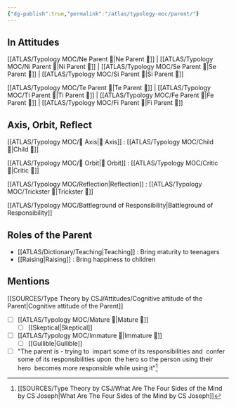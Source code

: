 ```yaml
---
{"dg-publish":true,"permalink":"/atlas/typology-moc/parent/"}
---
```



## In Attitudes

[[ATLAS/Typology MOC/Ne Parent 🤨\|Ne Parent 🤨]] | [[ATLAS/Typology MOC/Ni Parent 🤨\|Ni Parent 🤨]] | [[ATLAS/Typology MOC/Se Parent 🤨\|Se Parent 🤨]] | [[ATLAS/Typology MOC/Si Parent 🤨\|Si Parent 🤨]]

[[ATLAS/Typology MOC/Te Parent 🤨\|Te Parent 🤨]] | [[ATLAS/Typology MOC/Ti Parent 🤨\|Ti Parent 🤨]] | [[ATLAS/Typology MOC/Fe Parent 🤨\|Fe Parent 🤨]] | [[ATLAS/Typology MOC/Fi Parent 🤨\|Fi Parent 🤨]]

## Axis, Orbit, Reflect

[[ATLAS/Typology MOC/🧲 Axis\|🧲 Axis]] : [[ATLAS/Typology MOC/Child 👼\|Child 👼]]

[[ATLAS/Typology MOC/🔄 Orbit\|🔄 Orbit]] : [[ATLAS/Typology MOC/Critic 🤔\|Critic 🤔]]

[[ATLAS/Typology MOC/Reflection\|Reflection]] : [[ATLAS/Typology MOC/Trickster 🤡\|Trickster 🤡]]

[[ATLAS/Typology MOC/Battleground of Responsibility\|Battleground of Responsibility]]

## Roles of the Parent

- [[ATLAS/Dictionary/Teaching\|Teaching]] : Bring maturity to teenagers
- [[Raising\|Raising]] : Bring happiness to children 

## Mentions

 [[SOURCES/Type Theory by CSJ/Attitudes/Cognitive attitude of the Parent\|Cognitive attitude of the Parent]] 
- [ ] [[ATLAS/Typology MOC/Mature 🐢\|Mature 🐢]]
	- [ ] [[Skeptical\|Skeptical]]
- [ ] [[ATLAS/Typology MOC/Immature 🐎\|Immature 🐎]]
	- [ ] [[Gullible\|Gullible]]
- [ ] "The parent is - trying to  impart some of its responsibilities and  confer some of its responsibilities upon  the hero so the person using their hero  becomes more responsible while using it"[^1]

[^1]: [[SOURCES/Type Theory by CSJ/What Are The Four Sides of the Mind by CS Joseph\|What Are The Four Sides of the Mind by CS Joseph]]